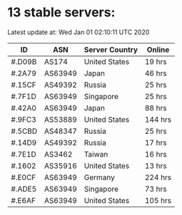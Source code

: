 # 13 stable servers:

Latest update at: Wed Jan 01 02:10:11 UTC 2020

| ID | ASN | Server Country | Online |
| -- | --- | -------------- | ------ |
| #.D09B | AS174 | United States | 19 hrs |
| #.2A79 | AS63949 | Japan | 46 hrs |
| #.15CF | AS49392 | Russia | 25 hrs |
| #.7F1D | AS63949 | Singapore | 25 hrs |
| #.42A0 | AS63949 | Japan | 88 hrs |
| #.9FC3 | AS53889 | United States | 144 hrs |
| #.5CBD | AS48347 | Russia | 25 hrs |
| #.14D9 | AS49392 | Russia | 17 hrs |
| #.7E1D | AS3462 | Taiwan | 16 hrs |
| #.1602 | AS35916 | United States | 13 hrs |
| #.E0CF | AS63949 | Germany | 224 hrs |
| #.ADE5 | AS63949 | Singapore | 73 hrs |
| #.E6AF | AS63949 | United States | 105 hrs |


